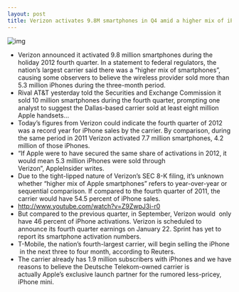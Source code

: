 ```yaml
---
layout: post
title: Verizon activates 9.8M smartphones in Q4 amid a higher mix of iPhones
---
```

![img](http://media.idownloadblog.com/wp-content/uploads/2011/12/verizon-iphone.jpg)
* Verizon announced it activated 9.8 million smartphones during the holiday 2012 fourth quarter. In a statement to federal regulators, the nation’s largest carrier said there was a “higher mix of smartphones”, causing some observers to believe the wireless provider sold more than 5.3 million iPhones during the three-month period.
* Rival AT&T yesterday told the Securities and Exchange Commission it sold 10 million smartphones during the fourth quarter, prompting one analyst to suggest the Dallas-based carrier sold at least eight million Apple handsets…
* Today’s figures from Verizon could indicate the fourth quarter of 2012 was a record year for iPhone sales by the carrier. By comparison, during the same period in 2011 Verizon activated 7.7 million smartphones, 4.2 million of those iPhones.
* “If Apple were to have secured the same share of activations in 2012, it would mean 5.3 million iPhones were sold through Verizon”, AppleInsider writes.
* Due to the tight-lipped nature of Verizon’s SEC 8-K filing, it’s unknown whether “higher mix of Apple smartphones” refers to year-over-year or sequential comparison. If compared to the fourth quarter of 2011, the carrier would have 54.5 percent of iPhone sales.
* http://www.youtube.com/watch?v=Z9ZwpJ3i-r0
* But compared to the previous quarter, in September, Verizon would  only have 46 percent of iPhone activations. Verizon is scheduled to announce its fourth quarter earnings on January 22. Sprint has yet to report its smartphone activation numbers.
* T-Mobile, the nation’s fourth-largest carrier, will begin selling the iPhone  in the next three to four month, according to Reuters.
* The carrier already has 1.9 million subscribers with iPhones and we have reasons to believe the Deutsche Telekom-owned carrier is actually Apple’s exclusive launch partner for the rumored less-pricey, iPhone mini.

